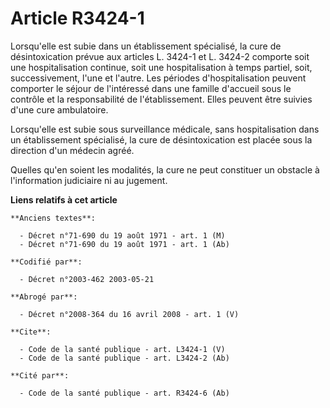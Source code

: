 # Article R3424-1

Lorsqu'elle est subie dans un établissement spécialisé, la cure de désintoxication prévue aux articles L. 3424-1 et L. 3424-2
comporte soit une hospitalisation continue, soit une hospitalisation à temps partiel, soit, successivement, l'une et l'autre.
Les périodes d'hospitalisation peuvent comporter le séjour de l'intéressé dans une famille d'accueil sous le contrôle et la
responsabilité de l'établissement. Elles peuvent être suivies d'une cure ambulatoire. 

Lorsqu'elle est subie sous surveillance médicale, sans hospitalisation dans un établissement spécialisé, la cure de
désintoxication est placée sous la direction d'un médecin agréé. 

Quelles qu'en soient les modalités, la cure ne peut constituer un obstacle à l'information judiciaire ni au jugement.

**Liens relatifs à cet article**

	**Anciens textes**:

	  - Décret n°71-690 du 19 août 1971 - art. 1 (M)
	  - Décret n°71-690 du 19 août 1971 - art. 1 (Ab)

	**Codifié par**:

	  - Décret n°2003-462 2003-05-21

	**Abrogé par**:

	  - Décret n°2008-364 du 16 avril 2008 - art. 1 (V)

	**Cite**:

	  - Code de la santé publique - art. L3424-1 (V)
	  - Code de la santé publique - art. L3424-2 (Ab)

	**Cité par**:

	  - Code de la santé publique - art. R3424-6 (Ab)
